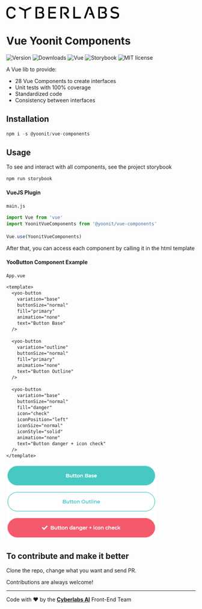 [<img src="https://raw.githubusercontent.com/Yoonit-Labs/nativescript-yoonit-camera/development/logo_cyberlabs.png" width="300">](https://cyberlabs.ai/)

# Vue Yoonit Components

![Version](https://img.shields.io/npm/v/@yoonit/nativescript-camera?color=lightgrey&style=for-the-badge&logo=npm)
![Downloads](https://img.shields.io/npm/dm/@yoonit/nativescript-camera?color=lightgrey&logo=npm&style=for-the-badge)
![Vue](https://img.shields.io/badge/Vue.js-35495E?color=lightgrey&style=for-the-badge&logo=vue.js)
![Storybook](https://img.shields.io/badge/Storybook-35495E?color=lightgrey&style=for-the-badge&logo=storybook)
![MIT license](https://img.shields.io/npm/l/@yoonit/nativescript-camera?color=lightgrey&style=for-the-badge)

A Vue lib to provide:
- 28 Vue Components to create interfaces
- Unit tests with 100% coverage
- Standardized code
- Consistency between interfaces

## Installation

```javascript
npm i -s @yoonit/vue-components
```

## Usage

To see and interact with all components, see the project storybook

```javascript
npm run storybook
```

#### VueJS Plugin
`main.js`
```javascript
import Vue from 'vue'
import YoonitVueComponents from '@yoonit/vue-components'

Vue.use(YoonitVueComponents)
```

After that, you can access each component by calling it in the html template

#### YooButton Component Example
`App.vue`
```vue
<template>
  <yoo-button
    variation="base"
    buttonSize="normal"
    fill="primary"
    animation="none"
    text="Button Base"
  />
  
  <yoo-button
    variation="outline"
    buttonSize="normal"
    fill="primary"
    animation="none"
    text="Button Outline"
  />
  
  <yoo-button
    variation="base"
    buttonSize="normal"
    fill="danger"
    icon="check"
    iconPosition="left"
    iconSize="normal"
    iconStyle="solid"
    animation="none"
    text="Button danger + icon check"
  />
</template>
```
<img src="https://github.com/Yoonit-Labs/vue-yoonit-components/blob/development/public/readme-img/button-example.png" width="400">


## To contribute and make it better

Clone the repo, change what you want and send PR.

Contributions are always welcome!

---

Code with ❤ by the [**Cyberlabs AI**](https://cyberlabs.ai/) Front-End Team
